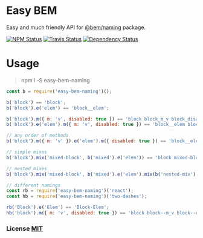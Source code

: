 # Easy BEM

Easy and much friendly API for [@bem/naming](https://github.com/bem-sdk/bem-naming) package.

[![NPM Status][npm-img]][npm]
[![Travis Status][test-img]][travis]
[![Dependency Status][dependency-img]][david]

[npm]:          https://www.npmjs.org/package/easy-bem-naming
[npm-img]:      https://img.shields.io/npm/v/easy-bem-naming.svg

[travis]:       https://travis-ci.org/awingoradov/easy-bem-naming
[test-img]:     https://img.shields.io/travis/awingoradov/easy-bem-naming/master.svg

[david]:          https://david-dm.org/awingoradov/easy-bem-naming
[dependency-img]: http://img.shields.io/david/awingoradov/easy-bem-naming.svg

# Usage

> npm i -S easy-bem-naming

``` js
const b = require('easy-bem-naming')();

b('block') == 'block';
b('block').e('elem') == 'block__elem';

b('block').m({ m: 'v', disabled: true }) == 'block block_m_v block_disabled';
b('block').e('elem').m({ m: 'v', disabled: true }) == 'block__elem block__elem_m_v block__elem_disabled';

// any order of methods
b('block').m({ m: 'v' }).e('elem').m({ disabled: true }) == 'block__elem block__elem_m_v block__elem_disabled';

// simple mixes
b('block').mix('mixed-block', b('mixed').e('elem')) == 'block mixed-block mixed__elem';

// nested mixes
b('block').mix('mixed-block', b('mixed').e('elem').mix(b('nested-mix'))) == 'block mixed-block mixed__elem nested-mix';

// different namings
const rb = require('easy-bem-naming')('react');
const hb = require('easy-bem-naming')('two-dashes');

rb('Block').e('Elem') == 'Block-Elem';
hb('block').m({ m: 'v', disabled: true }) == 'block block--m_v block--disabled';
```

### License [MIT](https://en.wikipedia.org/wiki/MIT_License)
